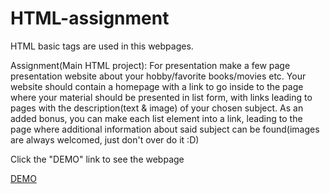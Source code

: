 # HTML-assignment
HTML basic tags are used in this webpages.


Assignment(Main HTML project): 
For presentation make a few page presentation website about your hobby/favorite books/movies etc. 
Your website should contain a homepage with a link to go inside to the page where your material should be presented in list form,
with links leading to pages with the description(text & image) of your chosen subject. As an added bonus, 
you can make each list element into a link, leading to the page where additional information about 
said subject can be found(images are always welcomed, just don't over do it :D)

Click the "DEMO" link to see the webpage

[DEMO](https://cpoonkodi.github.io/HTML-assignment/)
